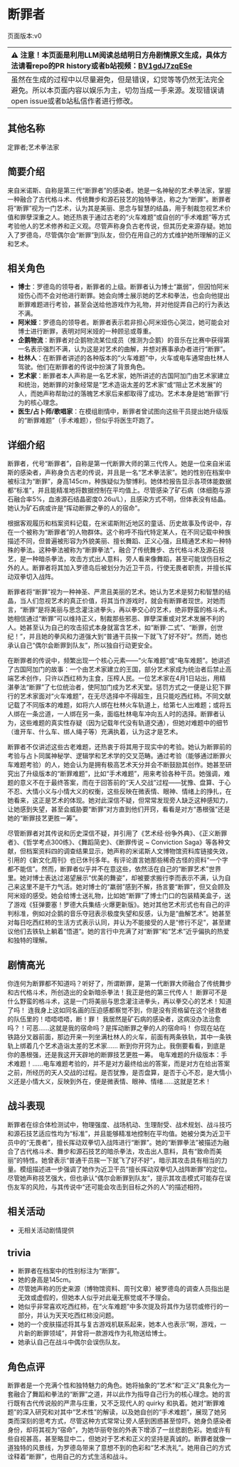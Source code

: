 # 断罪者
页面版本:v0
 

| :warning: 注意！本页面是利用LLM阅读总结明日方舟剧情原文生成，具体方法请看repo的PR history或者b站视频：[BV1gdJ7zqESe](https://www.bilibili.com/video/BV1gdJ7zqESe/)         |
|:----------------------------|
| 虽然在生成的过程中以尽量避免，但是错误，幻觉等等仍然无法完全避免。所以本页面内容以娱乐为主，切勿当成一手来源。发现错误请open issue或者b站私信作者进行修改。|



## 其他名称
定罪者;艺术拳法家
## 简要介绍
来自米诺斯、自称是第三代“断罪者”的感染者。她是一名神秘的艺术拳法家，掌握一种融合了古代格斗术、传统舞步和源石技艺的独特拳法，称之为“断罪”。断罪者将“断罪”视为一门艺术，认为其是美丽、思念与智慧的结晶，用于制裁忽视艺术价值和罪孽深重之人。她还热衷于通过古老的“火车难题”或自创的“手术难题”等方式考验他人的艺术修养和正义观。尽管声称身负古老传说，但其历史来源存疑。她加入了罗德岛，尽管偶尔会“断罪”到队友，但仍在用自己的方式维护她所理解的正义和艺术。
## 相关角色
-   **博士**：罗德岛的领导者，断罪者的上级。断罪者认为博士“羸弱”，但因怕阿米娅伤心而不会对他进行断罪。她会向博士展示她的艺术和拳法，也会向他提出断罪难题进行考验，甚至会送给他游戏作为礼物，并对他捉弄自己的行为表达不满。
-   **阿米娅**：罗德岛的领导者。断罪者表示若非担心阿米娅伤心哭泣，她可能会对博士进行断罪，表明对阿米娅的一种顾忌或尊重。
-   **企鹅物流**：断罪者对企鹅物流某位成员（推测为企鹅）的音乐在比赛中获得第一名表示强烈不满，认为这是对艺术的曲解，并想对赛事承办者进行“断罪”。
-   **杜林人**：在断罪者讲述的各种版本的“火车难题”中，火车或电车通常由杜林人驾驶。他们在断罪者的传说中扮演了背景角色。
-   **艺术家**：断罪者本人声称是一名艺术家，她所讲述的古国阿加门由艺术家建立和统治，她断罪的对象经常是“艺术造诣太差的艺术家”或“阻止艺术发展”的人，而她声称帮助过的落魄艺术家后来都取得了成功。艺术本身是她“断罪”行为的核心理念。
-   **医生/占卜师/歌唱家**：在模组剧情中，断罪者曾试图向这些干员提出她升级版的“断罪难题”（手术难题），但似乎将医生吓跑了。
## 详细介绍
断罪者，代号“断罪者”，自称是第一代断罪大师的第三代传人。她是一位来自米诺斯的感染者，声称身负古老的传说，并且是一名“艺术拳法家”。她的性别在档案中被标注为“断罪”，身高145cm，种族疑似为黎博利。她体检报告显示各项体能数据都“标准”，并且能精准地将数据控制在平均值上。尽管感染了矿石病（体细胞与源石融合率5%，血液源石结晶密度0.26u/L），且感染方式不明，但体表没有结晶。她认为矿石病或许是“挥动断罪之拳的人的宿命”。

根据客观履历和档案资料记载，在米诺斯附近地区的童话、历史故事及传说中，存在一个被称为“断罪者”的人物群体。这个称呼不指代特定某人，在不同记载中种族描述不同，但普遍被形容为外貌美丽、擅长舞蹈、正义心强，且精通艺术和一种特殊的拳法。这种拳法被称为“断罪拳法”，融合了传统舞步、古代格斗术及源石技艺，是一种暗杀拳法，攻击方式出人意料，旁人看来像舞蹈，甚至可能误伤目标之外的人。断罪者将其加入罗德岛后被划分为近卫干员，行使无畏者职责，并擅长挥动双拳切入战阵。

断罪者将“断罪”视为一种神圣、严肃且美丽的艺术。她认为艺术是努力和智慧的结晶，当人们忽视艺术的真正价值，将其当作游戏时，就会有断罪者现世。对她而言，“断罪”是将美丽与思念灌注进拳头，再以拳交心的艺术，绝非野蛮的格斗术。她相信通过“断罪”可以维持正义，制裁那些邪恶、罪孽深重或对艺术发展不利的人。她甚至认为自己的攻击招式本身就富含艺术，如“断罪·二式”、“断罪，创世纪！”，并且她的拳风和力道强大到“普通干员挨一下就飞了好不好”。然而，她也承认自己“偶尔会断罪到队友”，所以独自行动更安全。

在断罪者的传说中，频繁出现一个核心元素——“火车难题”或“电车难题”。她讲述了古国阿加门的故事：一个由艺术家建立的王国，部分艺术家成为统治者后禁止高端艺术创作，只许以西红柿为主食，压榨人民。一位艺术家在4月1日站出，用精湛拳法“断罪”了七位统治者，使阿加门成为艺术天堂。惩罚方式之一便是让犯下罪行的艺术家面对“火车难题”，在无尽选择中不得超生，且只能吃西红柿。不同文献记载了不同版本的难题，如将六人绑在杜林火车轨道上，给第七人出难题；或将五人绑在一条岔道，一人绑在另一条，面临杜林电车冲向五人时的选择。断罪者认为，这些难题的真实性存疑（因为记载年代没有轨道交通），但她对难题中的细节（谁开车、什么车、绑人绳子等）充满执着，认为这才是艺术。

断罪者不仅讲述这些古老难题，还热衷于将其用于现实中的考验。她认为断罪前的考验与占卜同属神秘学、逻辑学和艺术学的交叉范畴。通过考验（能够通过断罪火车难题考验）的人，她会认为是拥有极高艺术天分并会不断鼓励其创作。她甚至研究出了升级版本的“断罪难题”，比如“手术难题”，用来考验各种干员。她强调，难题的意义不在于最终答案，而在于回答前的“天人交战”过程——犹豫、盘算、于心不忍、大情小义与小情大义的权衡，这些反映在微表情、眼神、情绪上的挣扎，在她看来，这正是艺术的体现。她对此深信不疑，但常常发现旁人缺乏这种感知力，让她感到失望，甚至会威胁要“断罪”对方直到他们开窍，看看是对方“愚根强”还是她的“断罪技艺更胜一筹”。

尽管断罪者对其传说和历史深信不疑，并引用了《艺术经·纷争外典》、《正义断罪者》、《哲学考点300练》、《舞蹈简史》、《断罪传说 ~ Conviction Saga》等各种文献，但档案资料四的调查结果显示，她声称的米诺斯人文博物馆资料库链接失效，引用的《新文化周刊》也已休刊多年。有评论直言她那些稀奇古怪的资料“一个字都不能信”。然而，断罪者似乎并不在意这些，依然活在自己的“断罪艺术”世界里。她对博士表达过渴望展示“优美的舞姿”，却被要求搬行李而表示不满，认为自己来这里不是干力气活。她对博士的“羸弱”感到不解，扬言要“断罪”，但又会顾及阿米娅的感受。她会给博士送礼物，比如她“断罪”了博士门口的包装精美盒子，送了游戏《狂弹要塞！罗德大兵集结·火爆更新版》。她对其他艺术形式也有自己的评判标准，例如对企鹅的音乐夺冠表示极度失望和反感，认为是“曲解艺术”。她甚至对每日吃西红柿的生活方式表示认同，并认为不能接受的人是“修行不足”，甚至建议他们去铁轨上躺着“悟道”。她的言行中充满了对“断罪”和“艺术”近乎偏执的热爱和独特的理解。
## 剧情高光
你连何为断罪都不知道吗？听好了，所谓断罪，是第一代断罪大师融合了传统舞步和古代格斗术，所创造出的全新暗杀拳法！我正是他的第三代传人！
断罪可不是什么野蛮的格斗术，这是一门将美丽与思念灌注进拳头，再以拳交心的艺术！知道了吗！
连我身上这如同名画的压迫感都察觉不到，你是没有资格留在这个拯救者的队伍里的！唔唔唔唔，断！罪！
我居然是矿石病的感染者，这病没办法治愈吗？！可恶......这就是我的宿命吗？是挥动断罪之拳的人的宿命吗！
你现在站在铁路分叉器前面，那边开来一列坐满杜林人的火车，前面有两条铁轨，其中一条铁轨上绑着几个艺术造诣太差的艺术家......
断到你开窍为止。我倒要看看，到底是你的愚根强，还是我这开天辟地的断罪技艺更胜一筹。
电车难题的升级版本：手术难题！......电车难题考验的，并不是对方最终给出的答案，而是对方在给出答案之前，所经历的天人交战的过程。是否犹豫，是否盘算，是否于心不忍，是大情小义还是小情大义，反映到外在，便是微表情、眼神、情绪......这就是艺术！
## 战斗表现
断罪者在综合体检测试中，物理强度、战场机动、生理耐受、战术规划、战斗技巧和源石技艺适应性均为“标准”，并且能够精准地控制在平均值。她被分类为近卫干员中的“无畏者”，擅长挥动双拳切入战阵进行“断罪”。她的“断罪拳法”被描述为融合了古代格斗术、舞步和源石技艺的暗杀拳法，攻击出人意料，具有“致命而美丽”的特性。她曾表示“普通干员挨一下就飞了好不好”，暗示其攻击具有相当的力量。模组描述进一步强调了她作为近卫干员“擅长挥动双拳切入战阵断罪”的定位。尽管她声称技艺强大，但也承认“偶尔会断罪到队友”，提示其攻击模式可能存在误伤友军的风险，与其传说中“还可能会攻击到目标之外的人”的描述相符。
## 相关活动
-   无相关活动剧情提供
## trivia
*   断罪者在档案中的性别标注为“断罪”。
*   她的身高是145cm。
*   尽管她声称的历史来源（博物馆资料、周刊文章）被罗德岛的调查人员指出是无效或虚假的，但她本人似乎对此毫无察觉或不予理会。
*   她似乎非常喜欢吃西红柿，在“火车难题”中多次提及将其作为惩罚或修行的一部分，并认为天天吃西红柿没问题。
*   她的一个皮肤描述将其与复古游戏机联系起来，她本人也表示“啊，游戏，一片新的断罪领域”，并曾将一款游戏作为礼物送给博士。
*   她承认自己在战斗中偶尔会误伤队友。
## 角色点评
断罪者是一个充满个性和独特魅力的角色。她将抽象的“艺术”和“正义”具象化为一套融合了舞蹈和拳法的“断罪”之道，并以此作为指导自己行为的核心理念。她的言行既有古代传说般的严肃与庄重，又不乏现代人的 quirky 和执着。她对“断罪难题”的深入研究和对其中“艺术性”的解读，以及她自创的“手术难题”，展现了她另类而深刻的思考方式，尽管这种方式常常让旁人感到困惑甚至惊吓。她身负感染者身份，却将其视为“宿命”，为她华丽夸张的外表下增添了一丝悲剧色彩。她或许有些自视甚高，甚至略显中二，但她对于艺术和正义的坚持是真诚的。断罪者就像一道独特的风景线，为罗德岛带来了意想不到的色彩和“艺术洗礼”。她用自己的方式诠释着“断罪”，也用自己的方式生活和战斗。